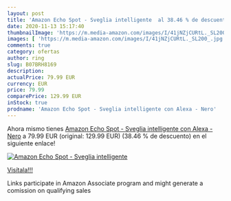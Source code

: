 ```yaml
---
layout: post
title: 'Amazon Echo Spot - Sveglia intelligente  al 38.46 % de descuento'
date: 2020-11-13 15:17:40
thumbnailImage: 'https://m.media-amazon.com/images/I/41jNZjCURtL._SL200_.jpg'
images: [ 'https://m.media-amazon.com/images/I/41jNZjCURtL._SL200_.jpg' ]
comments: true
category: ofertas
author: ring
slug: B07BRH8169
description:
actualPrice: 79.99 EUR
currency: EUR
price: 79.99
comparePrice: 129.99 EUR
inStock: true
prodname: 'Amazon Echo Spot - Sveglia intelligente con Alexa - Nero'
---
```


Ahora mismo tienes [Amazon Echo Spot - Sveglia intelligente con Alexa - Nero](https://www.amazon.it/dp/B07BRH8169/?tag=tolees00-21) a 79.99 EUR (original: 129.99 EUR) (38.46 %  de descuento) en el siguiente enlace!

[![Amazon Echo Spot - Sveglia intelligente ](https://m.media-amazon.com/images/I/41jNZjCURtL._SL200_.jpg)](https://www.amazon.it/dp/B07BRH8169/?tag=tolees00-21)

[Visítala!!!](https://www.amazon.it/dp/B07BRH8169/?tag=tolees00-21)

Links participate in Amazon Associate program and might generate a comission on qualifying sales
